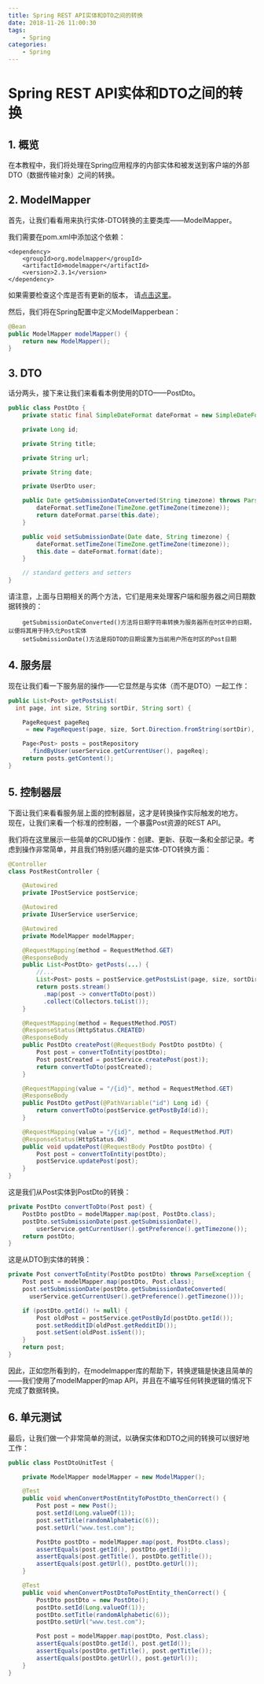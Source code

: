 ```yaml
---
title: Spring REST API实体和DTO之间的转换
date: 2018-11-26 11:00:30
tags: 
    - Spring
categories:
    - Spring
---
```


# Spring REST API实体和DTO之间的转换

## 1. 概览

在本教程中，我们将处理在Spring应用程序的内部实体和被发送到客户端的外部DTO（数据传输对象）之间的转换。

## 2. ModelMapper

首先，让我们看看用来执行实体-DTO转换的主要类库——ModelMapper。

我们需要在pom.xml中添加这个依赖：

``` maven pom.xml
<dependency>
    <groupId>org.modelmapper</groupId>
    <artifactId>modelmapper</artifactId>
    <version>2.3.1</version>
</dependency>
```
<!-- more -->
如果需要检查这个库是否有更新的版本， 请[点击这里](https://search.maven.org/classic/#search|gav|1|g%3A%22org.modelmapper%22%20AND%20a%3A%22modelmapper%22)。

然后，我们将在Spring配置中定义ModelMapperbean：

``` java
@Bean
public ModelMapper modelMapper() {
    return new ModelMapper();
}
```

## 3. DTO

话分两头，接下来让我们来看看本例使用的DTO——PostDto。

``` java PostDto.java
public class PostDto {
    private static final SimpleDateFormat dateFormat = new SimpleDateFormat("yyyy-MM-dd HH:mm");

    private Long id;

    private String title;

    private String url;

    private String date;

    private UserDto user;

    public Date getSubmissionDateConverted(String timezone) throws ParseException {
        dateFormat.setTimeZone(TimeZone.getTimeZone(timezone));
        return dateFormat.parse(this.date);
    }

    public void setSubmissionDate(Date date, String timezone) {
        dateFormat.setTimeZone(TimeZone.getTimeZone(timezone));
        this.date = dateFormat.format(date);
    }

    // standard getters and setters
}
```

请注意，上面与日期相关的两个方法，它们是用来处理客户端和服务器之间日期数据转换的：

```
    getSubmissionDateConverted()方法将日期字符串转换为服务器所在时区中的日期，以便将其用于持久化Post实体
    setSubmissionDate()方法是将DTO的日期设置为当前用户所在时区的Post日期
```

## 4. 服务层

现在让我们看一下服务层的操作——它显然是与实体（而不是DTO）一起工作：
``` java
public List<Post> getPostsList(
  int page, int size, String sortDir, String sort) {

    PageRequest pageReq
     = new PageRequest(page, size, Sort.Direction.fromString(sortDir), sort);

    Page<Post> posts = postRepository
      .findByUser(userService.getCurrentUser(), pageReq);
    return posts.getContent();
}
```
## 5. 控制器层

下面让我们来看看服务层上面的控制器层，这才是转换操作实际触发的地方。  
现在，让我们来看一个标准的控制器，一个暴露Post资源的REST API。  

我们将在这里展示一些简单的CRUD操作：创建、更新、获取一条和全部记录。考虑到操作非常简单，并且我们特别感兴趣的是实体-DTO转换方面：  

``` java PostRestController.java
@Controller
class PostRestController {

    @Autowired
    private IPostService postService;

    @Autowired
    private IUserService userService;

    @Autowired
    private ModelMapper modelMapper;

    @RequestMapping(method = RequestMethod.GET)
    @ResponseBody
    public List<PostDto> getPosts(...) {
        //...
        List<Post> posts = postService.getPostsList(page, size, sortDir, sort);
        return posts.stream()
          .map(post -> convertToDto(post))
          .collect(Collectors.toList());
    }

    @RequestMapping(method = RequestMethod.POST)
    @ResponseStatus(HttpStatus.CREATED)
    @ResponseBody
    public PostDto createPost(@RequestBody PostDto postDto) {
        Post post = convertToEntity(postDto);
        Post postCreated = postService.createPost(post));
        return convertToDto(postCreated);
    }

    @RequestMapping(value = "/{id}", method = RequestMethod.GET)
    @ResponseBody
    public PostDto getPost(@PathVariable("id") Long id) {
        return convertToDto(postService.getPostById(id));
    }

    @RequestMapping(value = "/{id}", method = RequestMethod.PUT)
    @ResponseStatus(HttpStatus.OK)
    public void updatePost(@RequestBody PostDto postDto) {
        Post post = convertToEntity(postDto);
        postService.updatePost(post);
    }
}
```

这是我们从Post实体到PostDto的转换：
``` java
private PostDto convertToDto(Post post) {
    PostDto postDto = modelMapper.map(post, PostDto.class);
    postDto.setSubmissionDate(post.getSubmissionDate(), 
        userService.getCurrentUser().getPreference().getTimezone());
    return postDto;
}
```
这是从DTO到实体的转换：
``` java
private Post convertToEntity(PostDto postDto) throws ParseException {
    Post post = modelMapper.map(postDto, Post.class);
    post.setSubmissionDate(postDto.getSubmissionDateConverted(
      userService.getCurrentUser().getPreference().getTimezone()));

    if (postDto.getId() != null) {
        Post oldPost = postService.getPostById(postDto.getId());
        post.setRedditID(oldPost.getRedditID());
        post.setSent(oldPost.isSent());
    }
    return post;
}
```
因此，正如您所看到的，在modelmapper库的帮助下，转换逻辑是快速且简单的——我们使用了modelMapper的map API，并且在不编写任何转换逻辑的情况下完成了数据转换。

## 6. 单元测试

最后，让我们做一个非常简单的测试，以确保实体和DTO之间的转换可以很好地工作：

``` java PostDtoUnitTest.java
public class PostDtoUnitTest {

    private ModelMapper modelMapper = new ModelMapper();

    @Test
    public void whenConvertPostEntityToPostDto_thenCorrect() {
        Post post = new Post();
        post.setId(Long.valueOf(1));
        post.setTitle(randomAlphabetic(6));
        post.setUrl("www.test.com");

        PostDto postDto = modelMapper.map(post, PostDto.class);
        assertEquals(post.getId(), postDto.getId());
        assertEquals(post.getTitle(), postDto.getTitle());
        assertEquals(post.getUrl(), postDto.getUrl());
    }

    @Test
    public void whenConvertPostDtoToPostEntity_thenCorrect() {
        PostDto postDto = new PostDto();
        postDto.setId(Long.valueOf(1));
        postDto.setTitle(randomAlphabetic(6));
        postDto.setUrl("www.test.com");

        Post post = modelMapper.map(postDto, Post.class);
        assertEquals(postDto.getId(), post.getId());
        assertEquals(postDto.getTitle(), post.getTitle());
        assertEquals(postDto.getUrl(), post.getUrl());
    }
}
```
